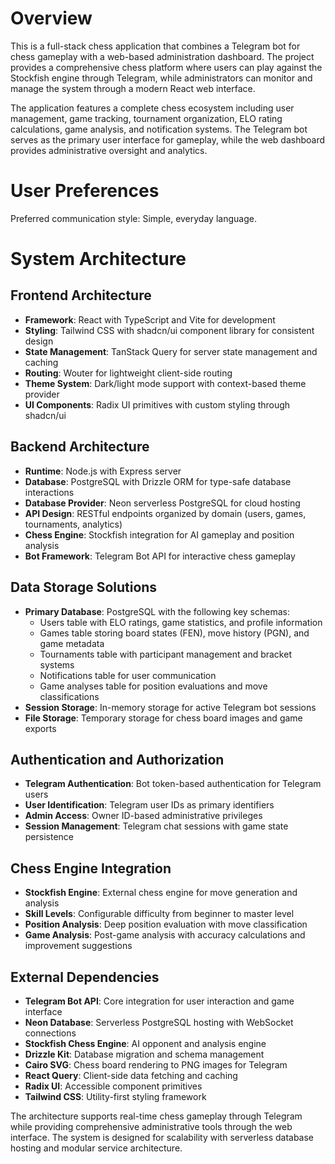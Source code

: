 # Overview

This is a full-stack chess application that combines a Telegram bot for chess gameplay with a web-based administration dashboard. The project provides a comprehensive chess platform where users can play against the Stockfish engine through Telegram, while administrators can monitor and manage the system through a modern React web interface.

The application features a complete chess ecosystem including user management, game tracking, tournament organization, ELO rating calculations, game analysis, and notification systems. The Telegram bot serves as the primary user interface for gameplay, while the web dashboard provides administrative oversight and analytics.

# User Preferences

Preferred communication style: Simple, everyday language.

# System Architecture

## Frontend Architecture
- **Framework**: React with TypeScript and Vite for development
- **Styling**: Tailwind CSS with shadcn/ui component library for consistent design
- **State Management**: TanStack Query for server state management and caching
- **Routing**: Wouter for lightweight client-side routing
- **Theme System**: Dark/light mode support with context-based theme provider
- **UI Components**: Radix UI primitives with custom styling through shadcn/ui

## Backend Architecture
- **Runtime**: Node.js with Express server
- **Database**: PostgreSQL with Drizzle ORM for type-safe database interactions
- **Database Provider**: Neon serverless PostgreSQL for cloud hosting
- **API Design**: RESTful endpoints organized by domain (users, games, tournaments, analytics)
- **Chess Engine**: Stockfish integration for AI gameplay and position analysis
- **Bot Framework**: Telegram Bot API for interactive chess gameplay

## Data Storage Solutions
- **Primary Database**: PostgreSQL with the following key schemas:
  - Users table with ELO ratings, game statistics, and profile information
  - Games table storing board states (FEN), move history (PGN), and game metadata
  - Tournaments table with participant management and bracket systems
  - Notifications table for user communication
  - Game analyses table for position evaluations and move classifications
- **Session Storage**: In-memory storage for active Telegram bot sessions
- **File Storage**: Temporary storage for chess board images and game exports

## Authentication and Authorization
- **Telegram Authentication**: Bot token-based authentication for Telegram users
- **User Identification**: Telegram user IDs as primary identifiers
- **Admin Access**: Owner ID-based administrative privileges
- **Session Management**: Telegram chat sessions with game state persistence

## Chess Engine Integration
- **Stockfish Engine**: External chess engine for move generation and analysis
- **Skill Levels**: Configurable difficulty from beginner to master level
- **Position Analysis**: Deep position evaluation with move classification
- **Game Analysis**: Post-game analysis with accuracy calculations and improvement suggestions

## External Dependencies

- **Telegram Bot API**: Core integration for user interaction and game interface
- **Neon Database**: Serverless PostgreSQL hosting with WebSocket connections
- **Stockfish Chess Engine**: AI opponent and analysis engine
- **Drizzle Kit**: Database migration and schema management
- **Cairo SVG**: Chess board rendering to PNG images for Telegram
- **React Query**: Client-side data fetching and caching
- **Radix UI**: Accessible component primitives
- **Tailwind CSS**: Utility-first styling framework

The architecture supports real-time chess gameplay through Telegram while providing comprehensive administrative tools through the web interface. The system is designed for scalability with serverless database hosting and modular service architecture.
